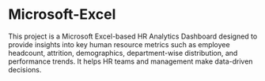 # Microsoft-Excel
This project is a Microsoft Excel-based HR Analytics Dashboard designed to provide insights into key human resource metrics such as employee headcount, attrition, demographics, department-wise distribution, and performance trends. It helps HR teams and management make data-driven decisions.
